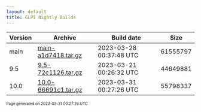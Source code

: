 ```yaml
---
layout: default
title: GLPI Nightly Builds
---
```


Version|Archive|Build date|Size
---|---|---|---
main|[main-a1d7418.tar.gz](main-a1d7418.tar.gz)|2023-03-28 00:37:48 UTC|61555797
9.5|[9.5-72c1126.tar.gz](9.5-72c1126.tar.gz)|2023-03-21 00:26:32 UTC|44649881
10.0|[10.0-66691c1.tar.gz](10.0-66691c1.tar.gz)|2023-03-31 00:27:26 UTC|55798337

<font size="1">Page generated on 2023-03-31 00:27:26 UTC</font>

